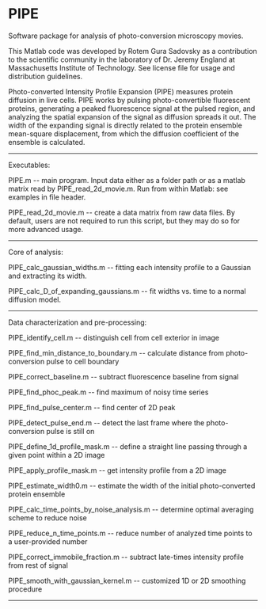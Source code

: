 PIPE
====

Software package for analysis of photo-conversion microscopy movies.

This Matlab code was developed by Rotem Gura Sadovsky as a contribution to the scientific community in the laboratory of Dr. Jeremy England at Massachusetts Institute of Technology. See license file for usage and distribution guidelines.

Photo-converted Intensity Profile Expansion (PIPE) measures protein diffusion in live cells. PIPE works by pulsing photo-convertible fluorescent proteins, generating a peaked fluorescence signal at the pulsed region, and analyzing the spatial expansion of the signal as diffusion spreads it out. The width of the expanding signal is directly related to the protein ensemble mean-square displacement, from which the diffusion coefficient of the ensemble is calculated.

____________
Executables:

PIPE.m -- main program. Input data either as a folder path or as a matlab matrix read by PIPE_read_2d_movie.m. Run from within Matlab: see examples in file header.

PIPE_read_2d_movie.m -- create a data matrix from raw data files. By default, users are not required to run this script, but they may do so for more advanced usage.

____________
Core of analysis:

PIPE_calc_gaussian_widths.m -- fitting each intensity profile to a Gaussian and extracting its width.

PIPE_calc_D_of_expanding_gaussians.m -- fit widths vs. time to a normal diffusion model.

____________

Data characterization and pre-processing:


PIPE_identify_cell.m -- distinguish cell from cell exterior in image

PIPE_find_min_distance_to_boundary.m -- calculate distance from photo-conversion pulse to cell boundary

PIPE_correct_baseline.m -- subtract fluorescence baseline from signal

PIPE_find_phoc_peak.m -- find maximum of noisy time series

PIPE_find_pulse_center.m -- find center of 2D peak

PIPE_detect_pulse_end.m -- detect the last frame where the photo-conversion pulse is still on

PIPE_define_1d_profile_mask.m -- define a straight line passing through a given point within a 2D image 

PIPE_apply_profile_mask.m -- get intensity profile from a 2D image

PIPE_estimate_width0.m -- estimate the width of the initial photo-converted protein ensemble

PIPE_calc_time_points_by_noise_analysis.m -- determine optimal averaging scheme to reduce noise

PIPE_reduce_n_time_points.m -- reduce number of analyzed time points to a user-provided number

PIPE_correct_immobile_fraction.m -- subtract late-times intensity profile from rest of signal

PIPE_smooth_with_gaussian_kernel.m -- customized 1D or 2D smoothing procedure

_________
